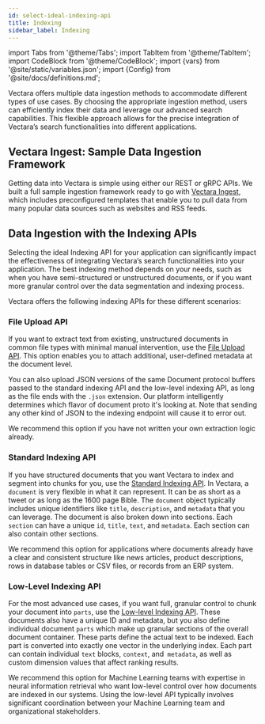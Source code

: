 ```yaml
---
id: select-ideal-indexing-api
title: Indexing
sidebar_label: Indexing
---
```


import Tabs from '@theme/Tabs';
import TabItem from '@theme/TabItem';
import CodeBlock from '@theme/CodeBlock';
import {vars} from '@site/static/variables.json';
import {Config} from '@site/docs/definitions.md';

Vectara offers multiple data ingestion methods to accommodate different types 
of use cases. By choosing the appropriate ingestion method, users can 
efficiently index their data and leverage our advanced search capabilities. 
This flexible approach allows for the precise integration of Vectara’s search 
functionalities into different applications.

## Vectara Ingest: Sample Data Ingestion Framework

Getting data into Vectara is simple using either our REST or gRPC APIs. We 
built a full sample ingestion framework ready to go with [Vectara Ingest](https://github.com/vectara/vectara-ingest), which 
includes preconfigured templates that enable you to pull data from many 
popular data sources such as websites and RSS feeds.

## Data Ingestion with the Indexing APIs

Selecting the ideal Indexing API for your application can significantly impact 
the effectiveness of integrating Vectara’s search functionalities into your 
application. The best indexing method depends on your needs, such as when you 
have semi-structured or unstructured documents, or if you want more granular 
control over the data segmentation and indexing process.

Vectara offers the following indexing APIs for these different scenarios:

### File Upload API

  If you want to extract text from existing, unstructured documents in common 
  file types with minimal manual intervention, use the [File Upload API](/docs/api-reference/indexing-apis/file-upload/file-upload). This 
  option enables you to attach additional, user-defined metadata at the 
  document level. 
  
  You can also upload JSON versions of the same Document protocol buffers 
  passed to the standard indexing API and the low-level indexing API, as long 
  as the file ends with the `.json` extension. Our platform intelligently 
  determines which flavor of document proto it's looking at. Note that sending 
  any other kind of JSON to the indexing endpoint will cause it to error out.
  
  We recommend this option if you have not written your own extraction logic 
  already.

### Standard Indexing API
  
  If you have structured documents that you want Vectara to index and segment
  into chunks for you, use the [Standard Indexing API](/docs/api-reference/indexing-apis/indexing). In Vectara, a `document` 
  is very flexible in what it can represent. It can be as short as a tweet or 
  as long as the 1600 page Bible. The `document` object typically includes 
  unique identifiers like `title`, `description`, and `metadata` that you can 
  leverage. The document is also broken down into sections. Each `section` can 
  have a unique `id`, `title`, `text`, and `metadata`. Each section can also 
  contain other sections.

  We recommend this option for applications where documents already have a 
  clear and consistent structure like news articles, product descriptions, 
  rows in database tables or CSV files, or records from an ERP system.


### Low-Level Indexing API

  For the most advanced use cases, if you want full, granular control to chunk 
  your document into `parts`, use the [Low-level Indexing API](/docs/api-reference/indexing-apis/core_indexing). These documents 
  also have a unique ID and metadata, but you also define individual document 
  `parts` which make up granular sections of the overall document container. 
  These parts define the actual text to be indexed. Each part is converted 
  into exactly one vector in the underlying index. Each part can contain 
  individual `text` blocks, `context`, and` metadata`, as well as custom dimension 
  values that affect ranking results.
  
  We recommend this option for Machine Learning teams with expertise in neural
  information retrieval who want low-level control over how documents are 
  indexed in our systems. Using the low-level API typically involves 
  significant coordination between your Machine Learning team and 
  organizational stakeholders.
  